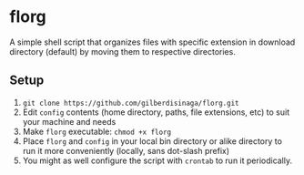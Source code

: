 # florg
A simple shell script that organizes files with specific extension in download directory (default) by moving them to respective directories.

## Setup
1. `git clone https://github.com/gilberdisinaga/florg.git`
2. Edit `config` contents (home directory, paths, file extensions, etc) to suit your machine and needs
3. Make `florg` executable: `chmod +x florg`
4. Place `florg` and `config` in your local bin directory or alike directory to run it more conveniently (locally, sans dot-slash prefix)
5. You might as well configure the script with `crontab` to run it periodically.
